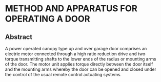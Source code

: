 # METHOD AND APPARATUS FOR OPERATING A DOOR

## Abstract
A power operated canopy type up and over garage door comprises an electric motor connected through a high ratio reduction drive and two torque transmitting shafts to the lower ends of the radius or mounting arms of the door. The motor unit applies torque directly between the door itself and the mounting arms whereby the door can be opened and closed under the control of the usual remote control actuating systems.